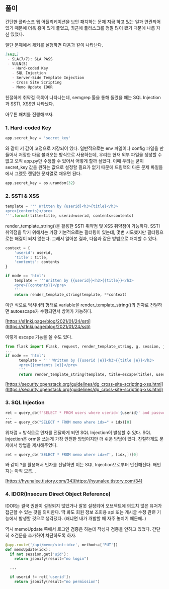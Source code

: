 ## 풀이

간단한 플라스크 웹 어플리케이션을 보안 패치하는 문제
지금 하고 있는 일과 연관되어 있기 때문에 더욱 흥미 있게 풀었고,
최근에 플라스크를 정말 많이 봤기 때문에 나름 자신 있었다.

일단 문제에서 체커를 실행하면 다음과 같이 나타난다.

```markdown
[FAIL]
 - SLA(7/7): SLA PASS
 - VULN(5)
   - Hard-coded Key
   - SQL Injection
   - Server-Side Template Injection
   - Cross Site Scripting
   - Memo Update IDOR
```

친절하게 취약점 목록이 나타나는데,
semgrep 툴을 통해 돌렸을 때는 SQL Injection과 SSTI, XSS만 나타났다.

아무튼 패치를 진행해보자.

### 1. Hard-coded Key

```python
app.secret_key = 'secret_key'
```

와 같이 키 값이 고정으로 저장되어 있다.
일반적으로는 env 파일이나 config 파일을 만들어서 저장한 다음 불러오는 방식으로 사용하는데,
우리는 현재 외부 파일을 생성할 수 없고 오직 app.py만 수정할 수 있어서 어떻게 할까 싶었다.
이때 우리는 굳이 secret_key 값을 원하는 값으로 설정할 필요가 없기 때문에
드림핵의 다른 문제 파일들에서 그랬듯 랜덤한 문자열로 채우면 된다.

```python
app.secret_key = os.urandom(32)
```

### 2. SSTI & XSS

```python
template = ''' Written by {userid}<h3>{title}</h3>
<pre>{contents}</pre>
'''.format(title=title, userid=userid, contents=contents)
```

render_template_string()을 활용한 SSTI 취약점 및 XSS 취약점이 가능하다.
SSTI 취약점을 막기 위해서는 가장 기본적으로는 필터링이 있는데, 몇번 시도했지만 필터링으로는 해결이 되지 않는다.
그래서 알아본 결과, 다음과 같은 방법으로 패치할 수 있다.

```python
context = {
    'userid': userid,
    'title': title,
    'contents': contents
}

if mode == 'html':
    template = '''Written by {{userid}}<h3>{{title}}</h3>
    <pre>{{contents}}</pre>
    '''
    return render_template_string(template, **context)
```

이런 식으로 딕셔너리 형태로 variable을 render_template_string()의 인자로 전달하면 autoescape가 수행되면서 방어가 가능하다.

[https://sl1nki.page/blog/2021/01/24/ssti](https://sl1nki.page/blog/2021/01/24/ssti)

이렇게 escape 기능을 쓸 수도 있다.

```python
from flask import Flask, request, render_template_string, g, session, jsonify, escape
...
if mode == 'html':
      template = ''' Written by {{userid |e}}<h3>{{title |e}}</h3>
      <pre>{{contents |e}}</pre>
      '''
      return render_template_string(template, title=escape(title), userid=escape(userid), contents=escape(contents))
```

[https://security.openstack.org/guidelines/dg_cross-site-scripting-xss.html](https://security.openstack.org/guidelines/dg_cross-site-scripting-xss.html)

### 3. SQL Injection

```python
ret = query_db(f"SELECT * FROM users where userid='{userid}' and password='{hashlib.sha256(password.encode()).hexdigest()}'" , one=True)
...
ret = query_db("SELECT * FROM memo where idx=" + idx)[0]
```

위처럼 + 방식으로 인자를 전달하게 되면 SQL Injection이 발생할 수 있다.
SQL Injection은 orm을 쓰는게 가장 안전한 방법이지만 더 쉬운 방법이 있다.
친절하게도 문제에서 방법을 제시해주었다.

```python
ret = query_db('SELECT * FROM memo where idx=?', [idx,])[0]
```

와 같이 ?를 활용해서 인자를 전달하면 이는 SQL Injection으로부터 안전해진다.
왜인지는 아직 모름...

[https://hyunalee.tistory.com/34](https://hyunalee.tistory.com/34)

### 4. IDOR(Insecure Direct Object Reference)

IDOR는 결국 권한이 설정되지 않았거나 잘못 설정되어 오브젝트에 의도치 않은 유저가 접근할 수 있는 것을 의미한다.
딱 봐도 회원 정보 조회용 api 또는 게시글 수정 관련 기능에서 발생할 것으로 생각됐다.
(왜냐면 내가 개발할 때 자주 놓치기 때문에..)

역시 memoUpdate 쪽에서 로그인 검증은 하는데 작성자 검증을 안하고 있었다.
간단히 조건문을 추가하여 차단하도록 하자.

```python
@app.route('/api/memo/<int:idx>', methods=['PUT'])
def memoUpdate(idx):
  if not session.get('uid'):
    return jsonify(result="no login")

  ...

  if userid != ret['userid']:
    return jsonify(result="no permission")
```